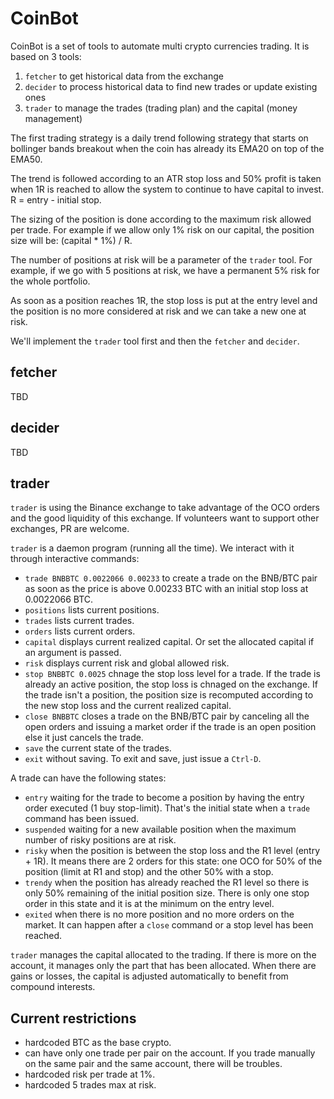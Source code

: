# CoinBot

CoinBot is a set of tools to automate multi crypto currencies
trading. It is based on 3 tools:

1. `fetcher` to get historical data from the exchange
2. `decider` to process historical data to find new trades or update
   existing ones
3. `trader` to manage the trades (trading plan) and the capital (money
   management)

The first trading strategy is a daily trend following strategy that
starts on bollinger bands breakout when the coin has already its EMA20
on top of the EMA50.

The trend is followed according to an ATR stop loss and 50% profit is
taken when 1R is reached to allow the system to continue to have
capital to invest. R = entry - initial stop.

The sizing of the position is done according to the maximum risk
allowed per trade. For example if we allow only 1% risk on our
capital, the position size will be: (capital * 1%) / R.

The number of positions at risk will be a parameter of the `trader`
tool. For example, if we go with 5 positions at risk, we have a
permanent 5% risk for the whole portfolio.

As soon as a position reaches 1R, the stop loss is put at the entry
level and the position is no more considered at risk and we can take
a new one at risk.

We'll implement the `trader` tool first and then the `fetcher` and
`decider`.

## fetcher

TBD

## decider

TBD

## trader

`trader` is using the Binance exchange to take advantage of the OCO
orders and the good liquidity of this exchange. If volunteers want to
support other exchanges, PR are welcome.

`trader` is a daemon program (running all the time). We interact with
it through interactive commands:

* `trade BNBBTC 0.0022066 0.00233` to create a trade on the BNB/BTC
  pair as soon as the price is above 0.00233 BTC with an initial stop
  loss at 0.0022066 BTC.
* `positions` lists current positions.
* `trades` lists current trades.
* `orders` lists current orders.
* `capital` displays current realized capital. Or set the allocated
  capital if an argument is passed.
* `risk` displays current risk and global allowed risk.
* `stop BNBBTC 0.0025` chnage the stop loss level for a trade. If the
  trade is already an active position, the stop loss is chnaged on the
  exchange. If the trade isn't a position, the position size is
  recomputed according to the new stop loss and the current realized
  capital.
* `close BNBBTC` closes a trade on the BNB/BTC pair by canceling all
  the open orders and issuing a market order if the trade is an open
  position else it just cancels the trade.
* `save` the current state of the trades.
* `exit` without saving. To exit and save, just issue a `Ctrl-D`.

A trade can have the following states:

* `entry` waiting for the trade to become a position by having the
  entry order executed (1 buy stop-limit). That's the initial state
  when a `trade` command has been issued.
* `suspended` waiting for a new available position when the maximum
  number of risky positions are at risk.
* `risky` when the position is between the stop loss and the R1 level
  (entry + 1R). It means there are 2 orders for this state: one OCO
  for 50% of the position (limit at R1 and stop) and the other 50%
  with a stop.
* `trendy` when the position has already reached the R1 level so there
  is only 50% remaining of the initial position size. There is only
  one stop order in this state and it is at the minimum on the entry
  level.
* `exited` when there is no more position and no more orders on the
  market. It can happen after a `close` command or a stop level has
  been reached.

`trader` manages the capital allocated to the trading. If there is
more on the account, it manages only the part that has been
allocated. When there are gains or losses, the capital is adjusted
automatically to benefit from compound interests.

## Current restrictions

* hardcoded BTC as the base crypto.
* can have only one trade per pair on the account. If you trade
  manually on the same pair and the same account, there will be
  troubles.
* hardcoded risk per trade at 1%.
* hardcoded 5 trades max at risk.

